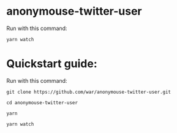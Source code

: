# anonymouse-twitter-user

Run with this command:
```
yarn watch
```

# Quickstart guide:

Run with this command:
```
git clone https://github.com/war/anonymouse-twitter-user.git

cd anonymouse-twitter-user

yarn

yarn watch
```
